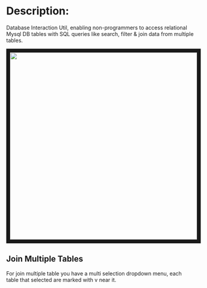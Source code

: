 <h1>Description:</h1>
Database Interaction Util, enabling non-programmers to access relational Mysql DB tables with SQL queries like search, filter & join data from multiple tables.
<p align="center">
<img src="https://github.com/MayaGembom/SQL_GUI/blob/master/sqlGUI.gif.mp4" width="500" height="500" border="10"/>
</p>

<h2>Join Multiple Tables</h2>
For join multiple table you have a multi selection dropdown menu, each table that selected are marked with v near it. 
